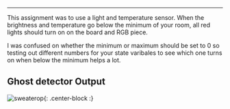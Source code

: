 
---
This assignment was to use a light and temperature sensor. When the brightness and temperature go below the minimum of your room, all red lights should turn on on the board and RGB piece. 

I was confused on whether the minimum or maximum should be set to 0 so testing out different numbers for your state varibales to see which one turns on when below the minimum helps a lot. 




## Ghost detector Output
![sweaterop](https://mahaletn.github.io/assets/img/ghostdetector.png){: .center-block :} 




